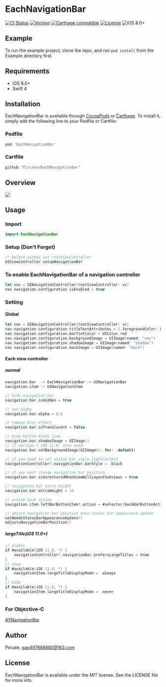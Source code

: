 # EachNavigationBar

[![CI Status](http://img.shields.io/travis/Pircate/EachNavigationBar.svg?style=flat)](https://travis-ci.org/Pircate/EachNavigationBar)
[![Version](https://img.shields.io/cocoapods/v/EachNavigationBar.svg?style=flat)](http://cocoapods.org/pods/EachNavigationBar)
[![Carthage compatible](https://img.shields.io/badge/Carthage-compatible-4BC51D.svg?style=flat)](https://github.com/Carthage/Carthage)
[![License](https://img.shields.io/cocoapods/l/EachNavigationBar.svg?style=flat)](http://cocoapods.org/pods/EachNavigationBar)
![iOS 8.0+](https://img.shields.io/badge/iOS-8.0%2B-blue.svg)

## Example

To run the example project, clone the repo, and run `pod install` from the Example directory first.

## Requirements

* iOS 8.0+
* Swift 4

## Installation

EachNavigationBar is available through [CocoaPods](http://cocoapods.org) or [Carthage](https://github.com/Carthage/Carthage). To install
it, simply add the following line to your Podfile or Cartfile:

### Podfile

```ruby
pod 'EachNavigationBar'
```

### Cartfile
```ruby
github "Pircate/EachNavigationBar"
```

## Overview

![](https://github.com/Pircate/EachNavigationBar/blob/master/demo.gif)

## Usage

### Import

``` swift
import EachNavigationBar
```

### Setup (Don't Forget)

``` swift
// before window set rootViewController
UIViewController.setupNavigationBar
```

### To enable EachNavigationBar of a navigation controller

``` swift
let nav = UINavigationController(rootViewController: vc)
nav.navigation.configuration.isEnabled = true
```

### Setting
#### Global

``` swift
let nav = UINavigationController(rootViewController: vc)
nav.navigation.configuration.titleTextAttributes = [.foregroundColor: UIColor.blue]
nav.navigation.configuration.barTintColor = UIColor.red
nav.navigation.configuration.backgroundImage = UIImage(named: "nav")
nav.navigation.configuration.shadowImage = UIImage(named: "shadow")
nav.navigation.configuration.backImage = UIImage(named: "back")
```

#### Each view controller
##### normal

``` swift
navigation.bar  -> EachNavigationBar -> UINavigationBar
navigation.item -> UINavigationItem

// hide navigation bar
navigation.bar.isHidden = true

// set alpha
navigation.bar.alpha = 0.5

// remove blur effect
navigation.bar.isTranslucent = false

// hide bottom black line
navigation.bar.shadowImage = UIImage()
// if version < iOS 11.0, also need:
navigation.bar.setBackgroundImage(UIImage(), for: .default)

// if you need to set status bar style lightContent
navigationController?.navigationBar.barStyle = .black

// if you want change navigation bar position
navigation.bar.isUnrestoredWhenViewWillLayoutSubviews = true

// navigation bar extra height
navigation.bar.extraHeight = 14

// custom back action
navigation.item.leftBarButtonItem?.action = #selector(backBarButtonAction)

// adjust navigation bar position when status bar appearance update
setNeedsStatusBarAppearanceUpdate()
adjustsNavigationBarPosition()
```

##### largeTitle(iOS 11.0+)

``` swift
// enable
if #available(iOS 11.0, *) {
    navigationController?.navigationBar.prefersLargeTitles = true
}
// show
if #available(iOS 11.0, *) {
    navigationItem.largeTitleDisplayMode = .always
}
// hide
if #available(iOS 11.0, *) {
    navigationItem.largeTitleDisplayMode = .never
}
```

### For Objective-C
[AYNavigationBar](https://github.com/Pircate/AYNavigationBar)

## Author

Pircate, gao497868860@163.com

## License

EachNavigationBar is available under the MIT license. See the LICENSE file for more info.
